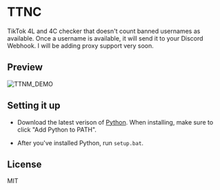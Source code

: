 # TTNC

TikTok 4L and 4C checker that doesn't count banned usernames as available. Once a username is available, it will send it to your Discord Webhook. I will be adding proxy support very soon.

## Preview

![TTNM_DEMO](https://user-images.githubusercontent.com/80993711/149687241-36d15d1d-01ad-42c9-9e16-22960d2fc0ea.gif)

## Setting it up

* Download the latest verison of [Python](https://www.python.org/). When installing, make sure to click "Add Python to PATH".

* After you've installed Python, run `setup.bat`.

## License

MIT
